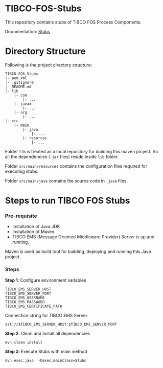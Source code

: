 # TIBCO-FOS-Stubs
This repository contains stubs of TIBCO FOS Process Components.

Documentation: [Stubs](https://sky.atlassian.net/wiki/spaces/CRM/pages/1167655428/Stubs)

# Directory Structure
Following is the project directory structure:
```
TIBCO-FOS-Stubs
|- pom.xml
|- .gitignore
|- README.md
|- lib
    |- com
        |- ...
    |- javax
        |- ...
    |- org
        |- ...
|- src
    |- main
        |- java
            |- ...
        |- resorces
            |- ...
```
Folder `lib` is treated as a local repository for building this maven project. So all the dependencies (`.jar` files) reside inside `lib` folder.

Folder `src/main/resources` contains the configuration files required for executing stubs.

Folder `src/main/java` contains the source code in `.java` files.

# Steps to run TIBCO FOS Stubs
### Pre-requisite
* Installation of Java JDK 
* Installation of Maven
* TIBCO EMS (Message Oriented Middleware Provider) Server is up and running.

Maven is used as build tool for building, deploying and running this Java project.

### Steps
**Step 1**: Configure environment variables
```
TIBCO_EMS_SERVER_HOST
TIBCO_EMS_SERVER_PORT
TIBCO_EMS_USERNAME
TIBCO_EMS_PASSWORD
TIBCO_EMS_CERTIFICATE_PATH
```

Connection string for TIBCO EMS Server:
```
ssl://$TIBCO_EMS_SERVER_HOST:$TIBCO_EMS_SERVER_PORT
```

**Step 2**: Clean and Install all dependencies
```
mvn clean install
```

**Step 3**:  Execute Stubs with main method
```
mvn exec:java  -Dexec.mainClass=Stubs
```
